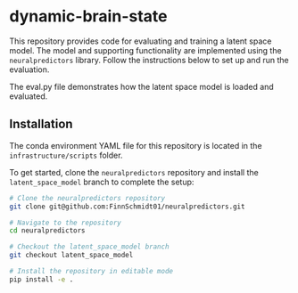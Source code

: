# dynamic-brain-state

This repository provides code for evaluating and training  a latent space model. The model and supporting functionality are implemented using the `neuralpredictors` library. Follow the instructions below to set up and run the evaluation.

The eval.py file demonstrates how the latent space model is loaded and evaluated.

## Installation
The conda environment YAML file for this repository is located in the `infrastructure/scripts` folder.

To get started, clone the `neuralpredictors` repository and install the `latent_space_model` branch to complete the setup:

```bash
# Clone the neuralpredictors repository
git clone git@github.com:FinnSchmidt01/neuralpredictors.git

# Navigate to the repository
cd neuralpredictors

# Checkout the latent_space_model branch
git checkout latent_space_model

# Install the repository in editable mode
pip install -e .

